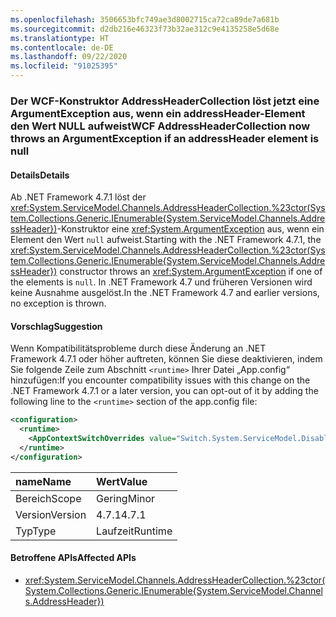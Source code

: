 ```yaml
---
ms.openlocfilehash: 3506653bfc749ae3d8002715ca72ca89de7a681b
ms.sourcegitcommit: d2db216e46323f73b32ae312c9e4135258e5d68e
ms.translationtype: HT
ms.contentlocale: de-DE
ms.lasthandoff: 09/22/2020
ms.locfileid: "91025395"
---
```

### <a name="wcf-addressheadercollection-now-throws-an-argumentexception-if-an-addressheader-element-is-null"></a><span data-ttu-id="93edf-101">Der WCF-Konstruktor AddressHeaderCollection löst jetzt eine ArgumentException aus, wenn ein addressHeader-Element den Wert NULL aufweist</span><span class="sxs-lookup"><span data-stu-id="93edf-101">WCF AddressHeaderCollection now throws an ArgumentException if an addressHeader element is null</span></span>

#### <a name="details"></a><span data-ttu-id="93edf-102">Details</span><span class="sxs-lookup"><span data-stu-id="93edf-102">Details</span></span>

<span data-ttu-id="93edf-103">Ab .NET Framework 4.7.1 löst der <xref:System.ServiceModel.Channels.AddressHeaderCollection.%23ctor(System.Collections.Generic.IEnumerable{System.ServiceModel.Channels.AddressHeader})>-Konstruktor eine <xref:System.ArgumentException> aus, wenn ein Element den Wert `null` aufweist.</span><span class="sxs-lookup"><span data-stu-id="93edf-103">Starting with the .NET Framework 4.7.1, the <xref:System.ServiceModel.Channels.AddressHeaderCollection.%23ctor(System.Collections.Generic.IEnumerable{System.ServiceModel.Channels.AddressHeader})> constructor throws an <xref:System.ArgumentException> if one of the elements is `null`.</span></span> <span data-ttu-id="93edf-104">In .NET Framework 4.7 und früheren Versionen wird keine Ausnahme ausgelöst.</span><span class="sxs-lookup"><span data-stu-id="93edf-104">In the .NET Framework 4.7 and earlier versions, no exception is thrown.</span></span>

#### <a name="suggestion"></a><span data-ttu-id="93edf-105">Vorschlag</span><span class="sxs-lookup"><span data-stu-id="93edf-105">Suggestion</span></span>

<span data-ttu-id="93edf-106">Wenn Kompatibilitätsprobleme durch diese Änderung an .NET Framework 4.7.1 oder höher auftreten, können Sie diese deaktivieren, indem Sie folgende Zeile zum Abschnitt `<runtime>` Ihrer Datei „App.config“ hinzufügen:</span><span class="sxs-lookup"><span data-stu-id="93edf-106">If you encounter compatibility issues with this change on the .NET Framework 4.7.1 or a later version, you can opt-out of it by adding the following line to the `<runtime>` section of the app.config file:</span></span>

```xml
<configuration>
  <runtime>
    <AppContextSwitchOverrides value="Switch.System.ServiceModel.DisableAddressHeaderCollectionValidation=true" />
  </runtime>
</configuration>
```

| <span data-ttu-id="93edf-107">name</span><span class="sxs-lookup"><span data-stu-id="93edf-107">Name</span></span>    | <span data-ttu-id="93edf-108">Wert</span><span class="sxs-lookup"><span data-stu-id="93edf-108">Value</span></span>   |
|:--------|:--------|
| <span data-ttu-id="93edf-109">Bereich</span><span class="sxs-lookup"><span data-stu-id="93edf-109">Scope</span></span>   | <span data-ttu-id="93edf-110">Gering</span><span class="sxs-lookup"><span data-stu-id="93edf-110">Minor</span></span>   |
| <span data-ttu-id="93edf-111">Version</span><span class="sxs-lookup"><span data-stu-id="93edf-111">Version</span></span> | <span data-ttu-id="93edf-112">4.7.1</span><span class="sxs-lookup"><span data-stu-id="93edf-112">4.7.1</span></span>   |
| <span data-ttu-id="93edf-113">Typ</span><span class="sxs-lookup"><span data-stu-id="93edf-113">Type</span></span>    | <span data-ttu-id="93edf-114">Laufzeit</span><span class="sxs-lookup"><span data-stu-id="93edf-114">Runtime</span></span> |

#### <a name="affected-apis"></a><span data-ttu-id="93edf-115">Betroffene APIs</span><span class="sxs-lookup"><span data-stu-id="93edf-115">Affected APIs</span></span>

- <xref:System.ServiceModel.Channels.AddressHeaderCollection.%23ctor(System.Collections.Generic.IEnumerable{System.ServiceModel.Channels.AddressHeader})>

<!--

#### Affected APIs

- `M:System.ServiceModel.Channels.AddressHeaderCollection.#ctor(System.Collections.Generic.IEnumerable{System.ServiceModel.Channels.AddressHeader})`

-->
